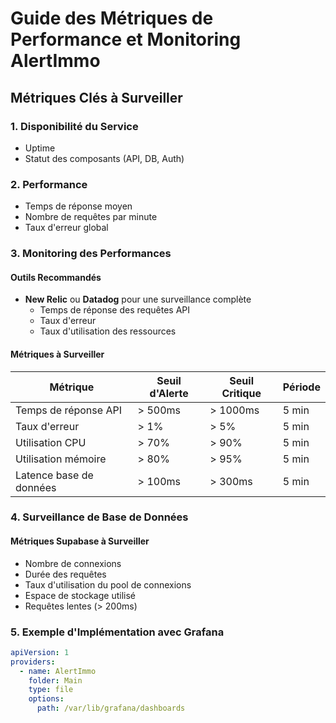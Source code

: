 
# Guide des Métriques de Performance et Monitoring AlertImmo

## Métriques Clés à Surveiller

### 1. Disponibilité du Service
- Uptime
- Statut des composants (API, DB, Auth)

### 2. Performance
- Temps de réponse moyen
- Nombre de requêtes par minute
- Taux d'erreur global

### 3. Monitoring des Performances

#### Outils Recommandés
- **New Relic** ou **Datadog** pour une surveillance complète
  - Temps de réponse des requêtes API
  - Taux d'erreur
  - Taux d'utilisation des ressources

#### Métriques à Surveiller

| Métrique | Seuil d'Alerte | Seuil Critique | Période |
|----------|----------------|----------------|---------|
| Temps de réponse API | > 500ms | > 1000ms | 5 min |
| Taux d'erreur | > 1% | > 5% | 5 min |
| Utilisation CPU | > 70% | > 90% | 5 min |
| Utilisation mémoire | > 80% | > 95% | 5 min |
| Latence base de données | > 100ms | > 300ms | 5 min |

### 4. Surveillance de Base de Données

#### Métriques Supabase à Surveiller
- Nombre de connexions
- Durée des requêtes
- Taux d'utilisation du pool de connexions
- Espace de stockage utilisé
- Requêtes lentes (> 200ms)

### 5. Exemple d'Implémentation avec Grafana

```yaml
apiVersion: 1
providers:
  - name: AlertImmo
    folder: Main
    type: file
    options:
      path: /var/lib/grafana/dashboards
```
